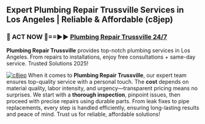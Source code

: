 ## Expert Plumbing Repair Trussville Services in Los Angeles | Reliable & Affordable (c8jep)  

<h3>🚿 ACT NOW 🌟==►► <a href="https://tinyurl.com/2ne6vx2x" rel="nofollow">Plumbing Repair Trussville 24/7</a></h3>

**Plumbing Repair Trussville** provides top-notch plumbing services in Los Angeles. From repairs to installations, enjoy free consultations + same-day service. Trusted Solutions 2025!

[![c8jep](https://i.imgur.com/4PFF4AK.jpeg)](https://tinyurl.com/2ne6vx2x)
When it comes to **Plumbing Repair Trussville**, our expert team ensures top-quality service with a personal touch. The **cost** depends on material quality, labor intensity, and urgency—transparent pricing means no surprises. We start with a **thorough inspection**, pinpoint issues, then proceed with precise repairs using durable parts. From leak fixes to pipe replacements, every step is handled efficiently, ensuring long-lasting results and peace of mind. Trust us for reliable, affordable solutions!